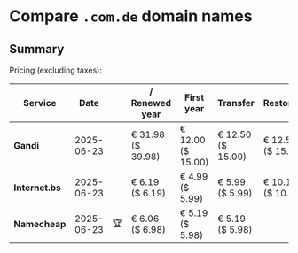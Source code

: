 # Compare `.com.de` domain names

## Summary

Pricing (excluding taxes):

| Service | Date |  | / Renewed year | First year | Transfer | Restoration |
|--|--|--|--|--|--|--|
| **Gandi** | 2025-06-23 |  | € 31.98<br>($ 39.98) | € 12.00<br>($ 15.00) | € 12.50<br>($ 15.00) | € 12.50<br>($ 15.00) |
| **Internet.bs** | 2025-06-23 |  | € 6.19<br>($ 6.19) | € 4.99<br>($ 5.99) | € 5.99<br>($ 5.99) | € 10.19<br>($ 10.89) |
| **Namecheap** | 2025-06-23 | 🏆 | € 6.06<br>($ 6.98) | € 5.19<br>($ 5.98) | € 5.19<br>($ 5.98) |  |
